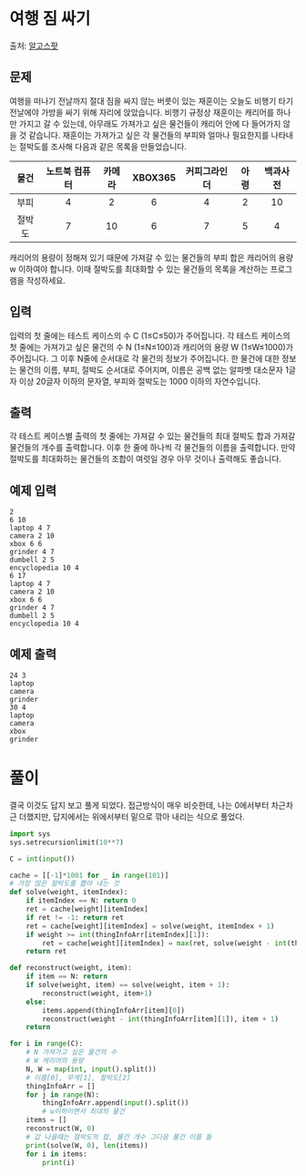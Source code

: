 # 여행 짐 싸기
출처: [알고스팟](https://algospot.com/judge/problem/read/PACKING)

## 문제
여행을 떠나기 전날까지 절대 짐을 싸지 않는 버릇이 있는 재훈이는 오늘도 비행기 타기 전날에야 가방을 싸기 위해 자리에 앉았습니다. 비행기 규정상 재훈이는 캐리어를 하나만 가지고 갈 수 있는데, 아무래도 가져가고 싶은 물건들이 캐리어 안에 다 들어가지 않을 것 같습니다. 재훈이는 가져가고 싶은 각 물건들의 부피와 얼마나 필요한지를 나타내는 절박도를 조사해 다음과 같은 목록을 만들었습니다.

|물건|노트북 컴퓨터|카메라|XBOX365|커피그라인더|아령|백과사전|
|:---:|:---:|:---:|:---:|:---:|:---:|:---:|
|부피|4|2|6|4|2|10|
|절박도|7|10|6|7|5|4|

캐리어의 용량이 정해져 있기 때문에 가져갈 수 있는 물건들의 부피 합은 캐리어의 용량 w 이하여야 합니다. 이때 절박도를 최대화할 수 있는 물건들의 목록을 계산하는 프로그램을 작성하세요.

## 입력
입력의 첫 줄에는 테스트 케이스의 수 C (1≤C≤50)가 주어집니다. 각 테스트 케이스의 첫 줄에는 가져가고 싶은 물건의 수 N (1≤N≤100)과 캐리어의 용량 W (1≤W≤1000)가 주어집니다. 그 이후 N줄에 순서대로 각 물건의 정보가 주어집니다. 한 물건에 대한 정보는 물건의 이름, 부피, 절박도 순서대로 주어지며, 이름은 공백 없는 알파벳 대소문자 1글자 이상 20글자 이하의 문자열, 부피와 절박도는 1000 이하의 자연수입니다.

## 출력
각 테스트 케이스별 출력의 첫 줄에는 가져갈 수 있는 물건들의 최대 절박도 합과 가져갈 물건들의 개수를 출력합니다. 이후 한 줄에 하나씩 각 물건들의 이름을 출력합니다. 만약 절박도를 최대화하는 물건들의 조합이 여럿일 경우 아무 것이나 출력해도 좋습니다.

## 예제 입력
```
2
6 10
laptop 4 7
camera 2 10
xbox 6 6
grinder 4 7
dumbell 2 5
encyclopedia 10 4
6 17
laptop 4 7
camera 2 10
xbox 6 6
grinder 4 7
dumbell 2 5
encyclopedia 10 4
```
## 예제 출력
```
24 3
laptop
camera
grinder
30 4
laptop
camera
xbox
grinder
```
# 풀이
결국 이것도 답지 보고 풀게 되었다.
접근방식이 매우 비슷한데, 나는 0에서부터 차근차근 더했지만, 답지에서는 위에서부터 밑으로 깎아 내리는 식으로 풀었다.
```python
import sys
sys.setrecursionlimit(10**7)

C = int(input())

cache = [[-1]*1001 for _ in range(101)]
# 가장 많은 절박도를 뽑아 내는 것
def solve(weight, itemIndex):
    if itemIndex == N: return 0
    ret = cache[weight][itemIndex]
    if ret != -1: return ret
    ret = cache[weight][itemIndex] = solve(weight, itemIndex + 1)
    if weight >= int(thingInfoArr[itemIndex][1]):
        ret = cache[weight][itemIndex] = max(ret, solve(weight - int(thingInfoArr[itemIndex][1]), itemIndex + 1) + int(thingInfoArr[itemIndex][2]))
    return ret

def reconstruct(weight, item):
    if item == N: return
    if solve(weight, item) == solve(weight, item + 1):
        reconstruct(weight, item+1)
    else:
        items.append(thingInfoArr[item][0])
        reconstruct(weight - int(thingInfoArr[item][1]), item + 1)
    return

for i in range(C):
    # N 가져가고 싶은 물건의 수
    # W 케리어의 용량
    N, W = map(int, input().split())
    # 이름[0], 무게[1], 절박도[2]
    thingInfoArr = []
    for j in range(N):
        thingInfoArr.append(input().split())
        # w이하이면서 최대의 물건
    items = []
    reconstruct(W, 0)
    # 값 나올때는 절박도의 합, 물건 개수 그다음 물건 이름 들
    print(solve(W, 0), len(items))
    for i in items:
        print(i)

```